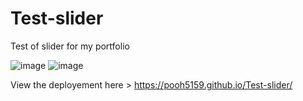 # Test-slider

Test of slider for my portfolio

![image](https://user-images.githubusercontent.com/92722233/162963186-abafa34c-0efd-42d9-a7db-449cb667d417.png)
![image](https://user-images.githubusercontent.com/92722233/162963217-aefc194a-7573-40ea-97d6-e09e935ba508.png)

View the deployement here > https://pooh5159.github.io/Test-slider/
